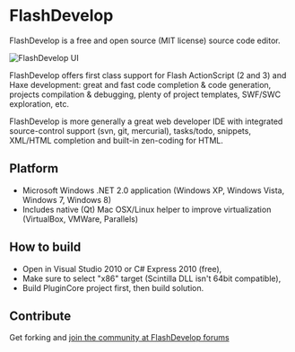 FlashDevelop
============

FlashDevelop is a free and open source (MIT license) source code editor.

![FlashDevelop UI](http://flashdevelop.org/screenshots/fdstart-mini.png "FlashDevelop")

FlashDevelop offers first class support for Flash ActionScript (2 and 3) and Haxe development: great and fast code completion & code generation, projects compilation & debugging, plenty of project templates, SWF/SWC exploration, etc.

FlashDevelop is more generally a great web developer IDE with integrated source-control support (svn, git, mercurial), tasks/todo, snippets, XML/HTML completion and built-in zen-coding for HTML.

Platform
--------

* Microsoft Windows .NET 2.0 application (Windows XP, Windows Vista, Windows 7, Windows 8)
* Includes native (Qt) Mac OSX/Linux helper to improve virtualization (VirtualBox, VMWare, Parallels)

How to build
--------

* Open in Visual Studio 2010 or C# Express 2010 (free),
* Make sure to select "x86" target (Scintilla DLL isn't 64bit compatible),
* Build PluginCore project first, then build solution.

Contribute
--------

Get forking and [join the community at FlashDevelop forums](http://www.flashdevelop.org/community/index.php)
